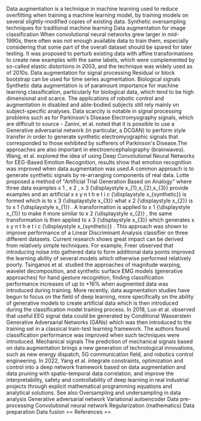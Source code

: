 Data augmentation is a technique in machine learning used to reduce
overfitting when training a machine learning model, by training models
on several slightly-modified copies of existing data. Synthetic
oversampling techniques for traditional machine learning Data
augmentation for image classification When convolutional neural networks
grew larger in mid-1990s, there often was not enough available data to
train them, especially considering that some part of the overall dataset
should be spared for later testing. It was proposed to perturb existing
data with affine transformations to create new examples with the same
labels, which were complemented by so-called elastic distortions in
2003, and the technique was widely used as of 2010s. Data augmentation
for signal processing Residual or block bootstrap can be used for time
series augmentation. Biological signals Synthetic data augmentation is
of paramount importance for machine learning classification,
particularly for biological data, which tend to be high dimensional and
scarce. The applications of robotic control and augmentation in disabled
and able-bodied subjects still rely mainly on subject-specific analyses.
Data scarcity is notable in signal processing problems such as for
Parkinson\'s Disease Electromyography signals, which are difficult to
source - Zanini, et al. noted that it is possible to use a Generative
adversarial network (in particular, a DCGAN) to perform style transfer
in order to generate synthetic electromyographic signals that
corresponded to those exhibited by sufferers of Parkinson\'s Disease.The
approaches are also important in electroencephalography (brainwaves).
Wang, et al. explored the idea of using Deep Convolutional Neural
Networks for EEG-Based Emotion Recognition, results show that emotion
recognition was improved when data augmentation was used.A common
approach is to generate synthetic signals by re-arranging components of
real data. Lotte proposed a method of \"Artificial Trial Generation
Based on Analogy\" where three data examples x 1 , x 2 , x 3
{\\displaystyle x\_{1},x\_{2},x\_{3}} provide examples and an artificial
x s y n t h e t i c {\\displaystyle x\_{synthetic}} is formed which is
to x 3 {\\displaystyle x\_{3}} what x 2 {\\displaystyle x\_{2}} is to x
1 {\\displaystyle x\_{1}} . A transformation is applied to x 1
{\\displaystyle x\_{1}} to make it more similar to x 2 {\\displaystyle
x\_{2}} , the same transformation is then applied to x 3 {\\displaystyle
x\_{3}} which generates x s y n t h e t i c {\\displaystyle
x\_{synthetic}} . This approach was shown to improve performance of a
Linear Discriminant Analysis classifier on three different datasets.
Current research shows great impact can be derived from relatively
simple techniques. For example, Freer observed that introducing noise
into gathered data to form additional data points improved the learning
ability of several models which otherwise performed relatively poorly.
Tsinganos et al. studied the approaches of magnitude warping, wavelet
decomposition, and synthetic surface EMG models (generative approaches)
for hand gesture recognition, finding classification performance
increases of up to +16% when augmented data was introduced during
training. More recently, data augmentation studies have begun to focus
on the field of deep learning, more specifically on the ability of
generative models to create artificial data which is then introduced
during the classification model training process. In 2018, Luo et al.
observed that useful EEG signal data could be generated by Conditional
Wasserstein Generative Adversarial Networks (GANs) which was then
introduced to the training set in a classical train-test learning
framework. The authors found classification performance was improved
when such techniques were introduced. Mechanical signals The prediction
of mechanical signals based on data augmentation brings a new generation
of technological innovations, such as new energy dispatch, 5G
communication field, and robotics control engineering. In 2022, Yang et
al. integrate constraints, optimization and control into a deep network
framework based on data augmentation and data pruning with
spatio-temporal data correlation, and improve the interpretability,
safety and controllability of deep learning in real industrial projects
through explicit mathematical programming equations and analytical
solutions. See also Oversampling and undersampling in data analysis
Generative adversarial network Variational autoencoder Data
pre-processing Convolutional neural network Regularization (mathematics)
Data preparation Data fusion == References ==

